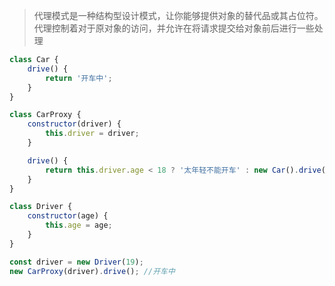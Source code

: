 > 代理模式是一种结构型设计模式，让你能够提供对象的替代品或其占位符。代理控制着对于原对象的访问，并允许在将请求提交给对象前后进行一些处理

```javascript
class Car {
	drive() {
		return '开车中';
	}
}

class CarProxy {
	constructor(driver) {
		this.driver = driver;
	}

	drive() {
		return this.driver.age < 18 ? '太年轻不能开车' : new Car().drive();
	}
}

class Driver {
	constructor(age) {
		this.age = age;
	}
}

const driver = new Driver(19);
new CarProxy(driver).drive(); //开车中
```
